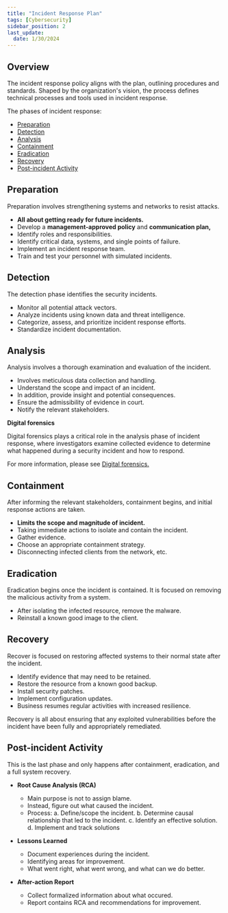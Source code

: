 ```yaml
---
title: "Incident Response Plan"
tags: [Cybersecurity]
sidebar_position: 2
last_update:
  date: 1/30/2024
---
```



## Overview

The incident response policy aligns with the plan, outlining procedures and standards. Shaped by the organization's vision, the process defines technical processes and tools used in incident response. 

The phases of incident response:

- [Preparation](#preparation)
- [Detection](#detection)
- [Analysis](#analysis)
- [Containment](#containment)
- [Eradication](#eradication)
- [Recovery](#recovery)
- [Post-incident Activity](#post-incident-activity)


## Preparation

Preparation involves strengthening systems and networks to resist attacks. 

- **All about getting ready for future incidents.**
- Develop a **management-approved policy** and **communication plan,**
- Identify roles and responsibilities.
- Identify critical data, systems, and single points of failure.
- Implement an incident response team.
- Train and test your personnel with simulated incidents.

## Detection

The detection phase identifies the security incidents.

- Monitor all potential attack vectors.
- Analyze incidents using known data and threat intelligence.
- Categorize, assess, and prioritize incident response efforts.
- Standardize incident documentation.

## Analysis

Analysis involves a thorough examination and evaluation of the incident.

- Involves meticulous data collection and handling.
- Understand the scope and impact of an incident.
- In addition, provide insight and potential consequences.
- Ensure the admissibility of evidence in court.
- Notify the relevant stakeholders.

**Digital forensics**

Digital forensics plays a critical role in the analysis phase of incident response, where investigators examine collected evidence to determine what happened during a security incident and how to respond. 

For more information, please see [Digital forensics.](../007-Incident-Response/034-Digital-Forensics.md)


## Containment

After informing the relevant stakeholders, containment begins, and initial response actions are taken.

- **Limits the scope and magnitude of incident.**
- Taking immediate actions to isolate and contain the incident.
- Gather evidence.
- Choose an appropriate containment strategy.
- Disconnecting infected clients from the network, etc.

## Eradication 

Eradication begins once the incident is contained. It is focused on removing the malicious activity from a system.

- After isolating the infected resource, remove the malware.
- Reinstall a known good image to the client.

## Recovery 

Recover is focused on restoring affected systems to their normal state after the incident.

- Identify evidence that may need to be retained.
- Restore the resource from a known good backup.
- Install security patches. 
- Implement configuration updates.
- Business resumes regular activities with increased resilience.

Recovery is all about ensuring that any exploited vulnerabilities before the incident have been fully and appropriately remediated.


## Post-incident Activity

This is the last phase and only happens after containment, eradication, and a full system recovery.

- **Root Cause Analysis (RCA)**
 
  - Main purpose is not to assign blame. 
  - Instead, figure out what caused the incident.
  - Process:
      a. Define/scope the incident.
      b. Determine causal relationship that led to the incident.
      c. Identify an effective solution.
      d. Implement and track solutions

- **Lessons Learned**
  - Document experiences during the incident.
  - Identifying areas for improvement.
  - What went right, what went wrong, and what can we do better.

- **After-action Report**
  - Collect formalized information about what occured.
  - Report contains RCA and recommendations for improvement.

